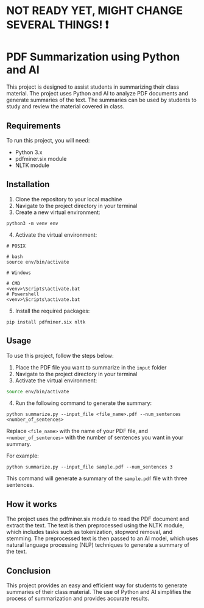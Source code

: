 # NOT READY YET, MIGHT CHANGE SEVERAL THINGS! :exclamation:

# PDF Summarization using Python and AI

This project is designed to assist students in summarizing their class material. The project uses Python and AI to analyze PDF documents and generate summaries of the text. The summaries can be used by students to study and review the material covered in class.

## Requirements

To run this project, you will need:

- Python 3.x
- pdfminer.six module
- NLTK module

## Installation

1. Clone the repository to your local machine
2. Navigate to the project directory in your terminal
3. Create a new virtual environment:

```python3
python3 -m venv env
```

4. Activate the virtual environment:

```
# POSIX 

# bash
source env/bin/activate

# Windows 

# CMD
<venv>\Scripts\activate.bat
# Powershell 
<venv>\Scripts\activate.bat
```

5. Install the required packages:

```python3
pip install pdfminer.six nltk
```


## Usage

To use this project, follow the steps below:

1. Place the PDF file you want to summarize in the `input` folder
2. Navigate to the project directory in your terminal
3. Activate the virtual environment:

```bash
source env/bin/activate
```

4. Run the following command to generate the summary:

```
python summarize.py --input_file <file_name>.pdf --num_sentences <number_of_sentences>
```

Replace `<file_name>` with the name of your PDF file, and `<number_of_sentences>` with the number of sentences you want in your summary.

For example:

```
python summarize.py --input_file sample.pdf --num_sentences 3
```

This command will generate a summary of the `sample.pdf` file with three sentences.

## How it works

The project uses the pdfminer.six module to read the PDF document and extract the text. The text is then preprocessed using the NLTK module, which includes tasks such as tokenization, stopword removal, and stemming. The preprocessed text is then passed to an AI model, which uses natural language processing (NLP) techniques to generate a summary of the text.

## Conclusion

This project provides an easy and efficient way for students to generate summaries of their class material. The use of Python and AI simplifies the process of summarization and provides accurate results.

